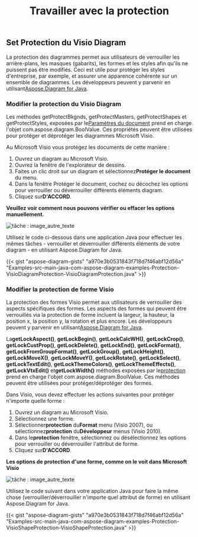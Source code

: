 ﻿---
title: Travailler avec la protection
type: docs
weight: 90
url: /fr/java/working-with-protection/
---
## **Set Protection du Visio Diagram**
 La protection des diagrammes permet aux utilisateurs de verrouiller les arrière-plans, les masques (gabarits), les formes et les styles afin qu'ils ne puissent pas être modifiés. Ceci est utile pour protéger les styles d'entreprise, par exemple, et assurer une apparence cohérente sur un ensemble de diagrammes. Les développeurs peuvent y parvenir en utilisant[Aspose.Diagram for Java](https://products.aspose.com/diagram/java/).
### **Modifier la protection du Visio Diagram**
 Les méthodes getProtectBkgnds, getProtectMasters, getProtectShapes et getProtectStyles, exposées par le[Paramètres du document](https://reference.aspose.com/diagram/java/com.aspose.diagram/DocumentSettings) prend en charge l'objet com.aspose.diagram.BoolValue. Ces propriétés peuvent être utilisées pour protéger et déprotéger les diagrammes Microsoft Visio.

Au Microsoft Visio vous protégez les documents de cette manière :

1. Ouvrez un diagram au Microsoft Visio.
1. Ouvrez la fenêtre de l'explorateur de dessins.
1.  Faites un clic droit sur un diagram et sélectionnez**Protéger le document** du menu.
1. Dans la fenêtre Protéger le document, cochez ou décochez les options pour verrouiller ou déverrouiller différents éléments diagram.
1.  Cliquez sur**D'ACCORD**.

**Veuillez voir comment nous pouvons vérifier ou effacer les options manuellement.** 

![tâche : image_autre_texte](working-with-protection_1.png)

Utilisez le code ci-dessous dans une application Java pour effectuer les mêmes tâches - verrouiller et déverrouiller différents éléments de votre diagram - en utilisant Aspose.Diagram for Java.

{{< gist "aspose-diagram-gists" "a970e3b0531843f718d7f46abf12d56a" "Examples-src-main-java-com-aspose-diagram-examples-Protection-VisioDiagramProtection-VisioDiagramProtection.java" >}}
### **Modifier la protection de forme Visio**
 La protection des formes Visio permet aux utilisateurs de verrouiller des aspects spécifiques des formes. Les aspects des formes qui peuvent être verrouillés via la protection de forme incluent la largeur, la hauteur, la position x, la position y, la rotation et plus encore. Les développeurs peuvent y parvenir en utilisant[Aspose.Diagram for Java](https://products.aspose.com/diagram/java/).

 La**getLockAspect()**, **getLockBegin()**, **getLockCalcWH()**, **getLockCrop()**, **getLockCustProp()**, **getLockDelete()**, **getLockEnd()**, **getLockFormat()**, **getLockFromGroupFormat()**, **getLockGroup()**, **getLockHeight()**, **getLockMoveX()**, **getLockMoveY()**, **getLockRotate()**, **getLockSelect()**, **getLockTextEdit()**, **getLockThemeColors()**, **getLockThemeEffects()**, **getLockVtxEdit()** et**getLockWidth()** méthodes exposées par le[protection](https://reference.aspose.com/diagram/java/com.aspose.diagram/Protection) prend en charge l'objet com.aspose.diagram.BoolValue. Ces méthodes peuvent être utilisées pour protéger/déprotéger des formes.

Dans Visio, vous devez effectuer les actions suivantes pour protéger n'importe quelle forme :

1. Ouvrez un diagram au Microsoft Visio.
1. Sélectionnez une forme.
1.  Sélectionner**protection** du**Format** menu (Visio 2007), ou sélectionnez**protection** du**Développeur** menus (Visio 2010).
1.  Dans le**protection** fenêtre, sélectionnez ou désélectionnez les options pour verrouiller ou déverrouiller l'attribut de forme.
1.  Cliquez sur**D'ACCORD**.

**Les options de protection d'une forme, comme on le voit dans Microsoft Visio** 

![tâche : image_autre_texte](working-with-protection_2.png)

Utilisez le code suivant dans votre application Java pour faire la même chose (verrouiller/déverrouiller n'importe quel attribut de forme) en utilisant Aspose.Diagram for Java.

{{< gist "aspose-diagram-gists" "a970e3b0531843f718d7f46abf12d56a" "Examples-src-main-java-com-aspose-diagram-examples-Protection-VisioShapeProtection-VisioShapeProtection.java" >}}
